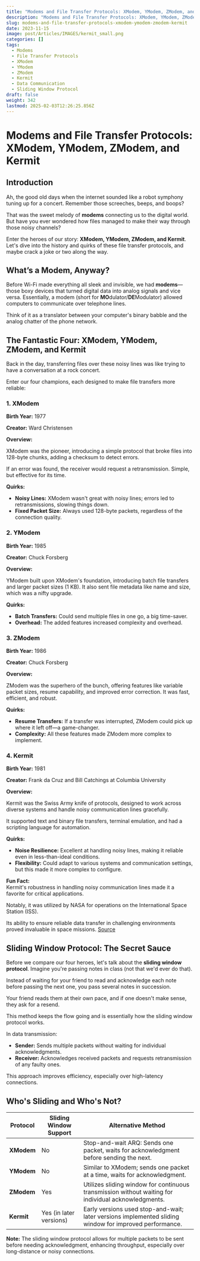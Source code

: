 ```yaml
---
title: "Modems and File Transfer Protocols: XModem, YModem, ZModem, and Kermit"
description: "Modems and File Transfer Protocols: XModem, YModem, ZModem, and Kermit"
slug: modems-and-file-transfer-protocols-xmodem-ymodem-zmodem-kermit
date: 2023-11-15
image: post/Articles/IMAGES/kermit_small.png
categories: []
tags:
  - Modems
  - File Transfer Protocols
  - XModem
  - YModem
  - ZModem
  - Kermit
  - Data Communication
  - Sliding Window Protocol
draft: false
weight: 342
lastmod: 2025-02-03T12:26:25.856Z
---
```

# Modems and File Transfer Protocols: XModem, YModem, ZModem, and Kermit

## Introduction

Ah, the good old days when the internet sounded like a robot symphony tuning up for a concert. Remember those screeches, beeps, and boops?

That was the sweet melody of **modems** connecting us to the digital world. But have you ever wondered how files managed to make their way through those noisy channels?

Enter the heroes of our story: **XModem, YModem, ZModem, and Kermit**. Let's dive into the history and quirks of these file transfer protocols, and maybe crack a joke or two along the way.

## What’s a Modem, Anyway?

Before Wi-Fi made everything all sleek and invisible, we had **modems**—those boxy devices that turned digital data into analog signals and vice versa. Essentially, a modem (short for **MO**dulator/**DE**Modulator) allowed computers to communicate over telephone lines.

Think of it as a translator between your computer's binary babble and the analog chatter of the phone network.

## The Fantastic Four: XModem, YModem, ZModem, and Kermit

Back in the day, transferring files over these noisy lines was like trying to have a conversation at a rock concert.

Enter our four champions, each designed to make file transfers more reliable:

### 1. XModem

**Birth Year:** 1977

**Creator:** Ward Christensen

**Overview:**

XModem was the pioneer, introducing a simple protocol that broke files into 128-byte chunks, adding a checksum to detect errors.

If an error was found, the receiver would request a retransmission. Simple, but effective for its time.

**Quirks:**

* **Noisy Lines:** XModem wasn't great with noisy lines; errors led to retransmissions, slowing things down.
* **Fixed Packet Size:** Always used 128-byte packets, regardless of the connection quality.

### 2. YModem

**Birth Year:** 1985

**Creator:** Chuck Forsberg

**Overview:**

YModem built upon XModem's foundation, introducing batch file transfers and larger packet sizes (1 KB). It also sent file metadata like name and size, which was a nifty upgrade.

**Quirks:**

* **Batch Transfers:** Could send multiple files in one go, a big time-saver.
* **Overhead:** The added features increased complexity and overhead.

### 3. ZModem

**Birth Year:** 1986

**Creator:** Chuck Forsberg

**Overview:**

ZModem was the superhero of the bunch, offering features like variable packet sizes, resume capability, and improved error correction. It was fast, efficient, and robust.

**Quirks:**

* **Resume Transfers:** If a transfer was interrupted, ZModem could pick up where it left off—a game-changer.
* **Complexity:** All these features made ZModem more complex to implement.

### 4. Kermit

**Birth Year:** 1981

**Creator:** Frank da Cruz and Bill Catchings at Columbia University

**Overview:**

Kermit was the Swiss Army knife of protocols, designed to work across diverse systems and handle noisy communication lines gracefully.

It supported text and binary file transfers, terminal emulation, and had a scripting language for automation.

**Quirks:**

* **Noise Resilience:** Excellent at handling noisy lines, making it reliable even in less-than-ideal conditions.
* **Flexibility:** Could adapt to various systems and communication settings, but this made it more complex to configure.

**Fun Fact:**\
Kermit's robustness in handling noisy communication lines made it a favorite for critical applications.

Notably, it was utilized by NASA for operations on the International Space Station (ISS).

Its ability to ensure reliable data transfer in challenging environments proved invaluable in space missions. [Source](https://www.kermitproject.org/nasa.html)

## Sliding Window Protocol: The Secret Sauce

Before we compare our four heroes, let's talk about the **sliding window protocol**. Imagine you're passing notes in class (not that we'd ever do that).

Instead of waiting for your friend to read and acknowledge each note before passing the next one, you pass several notes in succession.

Your friend reads them at their own pace, and if one doesn't make sense, they ask for a resend.

This method keeps the flow going and is essentially how the sliding window protocol works.

In data transmission:

* **Sender:** Sends multiple packets without waiting for individual acknowledgments.
* **Receiver:** Acknowledges received packets and requests retransmission of any faulty ones.

This approach improves efficiency, especially over high-latency connections.

## Who's Sliding and Who's Not?

| Protocol   | Sliding Window Support  | Alternative Method                                                                                     |
| ---------- | ----------------------- | ------------------------------------------------------------------------------------------------------ |
| **XModem** | No                      | Stop-and-wait ARQ: Sends one packet, waits for acknowledgment before sending the next.                 |
| **YModem** | No                      | Similar to XModem; sends one packet at a time, waits for acknowledgment.                               |
| **ZModem** | Yes                     | Utilizes sliding window for continuous transmission without waiting for individual acknowledgments.    |
| **Kermit** | Yes (in later versions) | Early versions used stop-and-wait; later versions implemented sliding window for improved performance. |

**Note:** The sliding window protocol allows for multiple packets to be sent before needing acknowledgment, enhancing throughput, especially over long-distance or noisy connections.

<!-- 
## Performance Showdown: How Fast Are They?

Let's see how our protocols stack up in terms of performance. We'll estimate the time to transfer files of various sizes over different baud rates. Keep in mind these are theoretical values; actual performance can vary based on line quality and protocol overhead.

**Assumptions:**

- **Overhead:** Accounts for protocol-specific headers, acknowledgments, and error correction mechanisms.
- **Efficiency:** Represents the percentage of the theoretical maximum throughput achieved by each protocol.

| Protocol | Efficiency |
|----------|------------|
| **XModem** | ~70% |
| **YModem** | ~75% |
| **ZModem** | ~95% |
| **Kermit** | ~85% |

**Transfer Times (in HH:MM:SS):**

| File Size | Baud Rate | XModem | YModem | ZModem | Kermit |
|-----------|-----------|--------|--------|--------|--------|
| **1 MB**  | 300       | 1:34:17 | 1:27: 

-->
